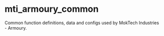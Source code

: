 mti_armoury_common
===================

Common function definitions, data and configs used by MokTech Industries - Armoury.
